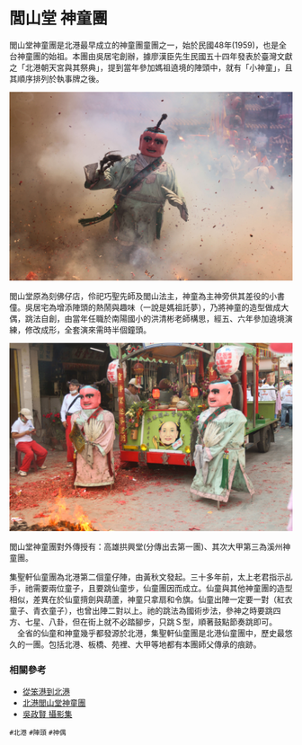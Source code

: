 # 閭山堂 神童團

閭山堂神童團是北港最早成立的神童團童團之一，始於民國48年(1959)，也是全台神童團的始祖。本團由吳居宅創辦，據廖漢臣先生民國五十四年發表於臺灣文獻之「北港朝天宮與其祭典」，提到當年參加媽祖遶境的陣頭中，就有「小神童」，且其順序排列於執事牌之後。

![2017年 農曆三月二十 北港閭山堂神童團 入廟（吳政賢 攝）](img/001.jpg)

閭山堂原為刻佛仔店，伶祀巧聖先師及閭山法主，神童為主神旁供其差役的小書僮。吳居宅為增添陣頭的熱鬧與趣味（一說是媽祖託夢），乃將神童的造型做成大偶，跳法自創，由當年任職於南陽國小的洪清彬老師構思，經五、六年參加遶境演練，修改成形，全套演來需時半個鐘頭。

![2016年 中山路準備入廟洛馬的 北港閭山堂神童團（吳政賢 攝）](img/002.jpg)

閭山堂神童團對外傳授有：高雄拱興堂(分傳出去第一團)、其次大甲第三為溪州神童團。

集聖軒仙童團為北港第二個童仔陣，由黃秋文發起。三十多年前，太上老君指示乩手，祂需要兩位童子，且要跳仙童步，仙童團因而成立。仙童與其他神童團的造型相似，差異在於仙童揹劍與葫蘆，神童只拿扇和令旗。仙童出陣一定要一對（紅衣童子、青衣童子），也曾出陣二對以上。祂的跳法為國術步法，參神之時要跳四方、七星、八卦，但在街上就不必踏腳步，只跳Ｓ型，順著鼓點節奏跳即可。 　全省的仙童和神童幾乎都發源於北港，集聖軒仙童團是北港仙童團中，歷史最悠久的一團。包括北港、板橋、苑裡、大甲等地都有本團師父傳承的痕跡。


### 相關參考
* [從笨港到北港](http://www.cuy.ylc.edu.tw/~cuy14/eBook/ch3-4.htm)
* [北港閭山堂神童團](https://www.facebook.com/北港閭山堂神童團-265567123578752/)
* [吳政賢 攝影集](https://www.facebook.com/comdan66)

`#北港` `#陣頭` `#神偶`
